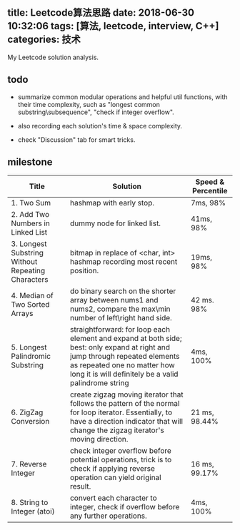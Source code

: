 title: Leetcode算法思路
date: 2018-06-30 10:32:06
tags: [算法, leetcode, interview, C++]
categories: 技术
---

My Leetcode solution analysis. 

<!-- more -->


## todo

- summarize common modular operations and helpful util functions, with their time complexity, such as "longest common substring\subsequence", "check if integer overflow".

- also recording each solution's time & space complexity. 

- check "Discussion" tab for smart tricks.

## milestone

| Title | Solution | Speed & Percentile |
| ----- | -------- | ---------- |
|1. Two Sum | hashmap with early stop. | 7ms, 98% |
|2. Add Two Numbers in Linked List | dummy node for linked list. | 41ms, 98% | 
|3. Longest Substring Without Repeating Characters | bitmap in replace of <char, int> hashmap recording most recent position. | 19ms, 98% |
|4. Median of Two Sorted Arrays | do binary search on the shorter array between nums1 and nums2, compare the max\min number of left\right hand side. | 42 ms. 98% | 
|5. Longest Palindromic Substring | straightforward: for loop each element and expand at both side; best: only expand at right and jump through repeated elements as repeated one no matter how long it is will definitely be a valid palindrome string | 4ms, 100% |
|6. ZigZag Conversion| create zigzag moving iterator that follows the pattern of the normal for loop iterator. Essentially, to have a direction indicator that will change the zigzag iterator's moving direction. | 21 ms, 98.44%|
|7. Reverse Integer| check integer overflow before potential operations, trick is to check if applying reverse operation can yield original result. | 16 ms, 99.17%|
|8. String to Integer (atoi)| convert each character to integer, check if overflow before any further operations. | 4ms, 100%|
